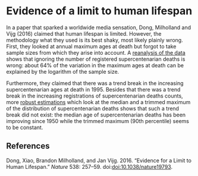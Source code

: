 # Evidence of a limit to human lifespan

In a paper that sparked a worldwide media sensation, Dong, Milholland and Vijg (2016) claimed that human lifespan is limited. However,
the methodology what they used is its best shaky, most likely plainly wrong. First, they looked at annual maximum ages at death but forgot
to take sample sizes from which they arise into account. A [reanalysis of the data](sample_size.md) shows that ignoring the number of 
registered supercentenarian deaths is wrong: about 64% of the variation in the maximum ages at death can be explained by the logarithm of
the sample size. 

Furthermore, they claimed that there was a trend break in the increasing supercentenarian ages at death in 1995. Besides that there was a trend
break in the increasing registrations of supercentenarian deaths counts, more [robust estimations](conditional_quantile_regression.md) which look at the median and a trimmed 
maximum of the distribution of supercentenarian deaths shows that such a trend break did not exist: the median age of supercentenarian
deaths has been improving since 1950 while the trimmed maximum (90th percentile) seems to be constant.


References
----------

Dong, Xiao, Brandon Milholland, and Jan Vijg. 2016. “Evidence for a
Limit to Human Lifespan.” *Nature* 538: 257–59.
doi:[doi:10.1038/nature19793](https://doi.org/doi:10.1038/nature19793).
